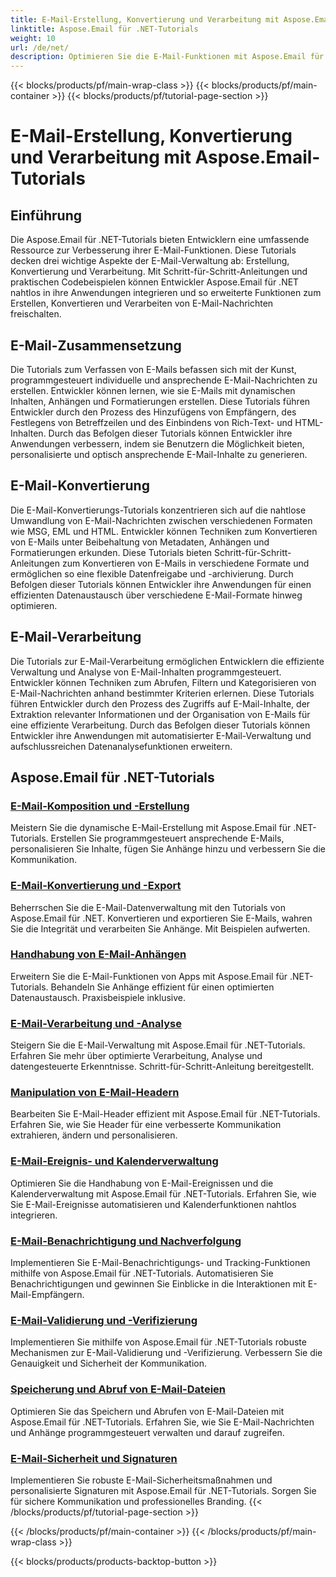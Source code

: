 ```yaml
---
title: E-Mail-Erstellung, Konvertierung und Verarbeitung mit Aspose.Email-Tutorials
linktitle: Aspose.Email für .NET-Tutorials
weight: 10
url: /de/net/
description: Optimieren Sie die E-Mail-Funktionen mit Aspose.Email für .NET-Tutorials. Lernen Sie die Erstellung, Konvertierung und Verarbeitung für eine erweiterte E-Mail-Verwaltung.
---
```


{{< blocks/products/pf/main-wrap-class >}}
{{< blocks/products/pf/main-container >}}
{{< blocks/products/pf/tutorial-page-section >}}

# E-Mail-Erstellung, Konvertierung und Verarbeitung mit Aspose.Email-Tutorials


## Einführung

Die Aspose.Email für .NET-Tutorials bieten Entwicklern eine umfassende Ressource zur Verbesserung ihrer E-Mail-Funktionen. Diese Tutorials decken drei wichtige Aspekte der E-Mail-Verwaltung ab: Erstellung, Konvertierung und Verarbeitung. Mit Schritt-für-Schritt-Anleitungen und praktischen Codebeispielen können Entwickler Aspose.Email für .NET nahtlos in ihre Anwendungen integrieren und so erweiterte Funktionen zum Erstellen, Konvertieren und Verarbeiten von E-Mail-Nachrichten freischalten.

## E-Mail-Zusammensetzung

Die Tutorials zum Verfassen von E-Mails befassen sich mit der Kunst, programmgesteuert individuelle und ansprechende E-Mail-Nachrichten zu erstellen. Entwickler können lernen, wie sie E-Mails mit dynamischen Inhalten, Anhängen und Formatierungen erstellen. Diese Tutorials führen Entwickler durch den Prozess des Hinzufügens von Empfängern, des Festlegens von Betreffzeilen und des Einbindens von Rich-Text- und HTML-Inhalten. Durch das Befolgen dieser Tutorials können Entwickler ihre Anwendungen verbessern, indem sie Benutzern die Möglichkeit bieten, personalisierte und optisch ansprechende E-Mail-Inhalte zu generieren.

## E-Mail-Konvertierung

Die E-Mail-Konvertierungs-Tutorials konzentrieren sich auf die nahtlose Umwandlung von E-Mail-Nachrichten zwischen verschiedenen Formaten wie MSG, EML und HTML. Entwickler können Techniken zum Konvertieren von E-Mails unter Beibehaltung von Metadaten, Anhängen und Formatierungen erkunden. Diese Tutorials bieten Schritt-für-Schritt-Anleitungen zum Konvertieren von E-Mails in verschiedene Formate und ermöglichen so eine flexible Datenfreigabe und -archivierung. Durch Befolgen dieser Tutorials können Entwickler ihre Anwendungen für einen effizienten Datenaustausch über verschiedene E-Mail-Formate hinweg optimieren.

## E-Mail-Verarbeitung

Die Tutorials zur E-Mail-Verarbeitung ermöglichen Entwicklern die effiziente Verwaltung und Analyse von E-Mail-Inhalten programmgesteuert. Entwickler können Techniken zum Abrufen, Filtern und Kategorisieren von E-Mail-Nachrichten anhand bestimmter Kriterien erlernen. Diese Tutorials führen Entwickler durch den Prozess des Zugriffs auf E-Mail-Inhalte, der Extraktion relevanter Informationen und der Organisation von E-Mails für eine effiziente Verarbeitung. Durch das Befolgen dieser Tutorials können Entwickler ihre Anwendungen mit automatisierter E-Mail-Verwaltung und aufschlussreichen Datenanalysefunktionen erweitern.

## Aspose.Email für .NET-Tutorials
### [E-Mail-Komposition und -Erstellung](./email-composition-and-creation/)
Meistern Sie die dynamische E-Mail-Erstellung mit Aspose.Email für .NET-Tutorials. Erstellen Sie programmgesteuert ansprechende E-Mails, personalisieren Sie Inhalte, fügen Sie Anhänge hinzu und verbessern Sie die Kommunikation.
### [E-Mail-Konvertierung und -Export](./email-conversion-and-export/)
Beherrschen Sie die E-Mail-Datenverwaltung mit den Tutorials von Aspose.Email für .NET. Konvertieren und exportieren Sie E-Mails, wahren Sie die Integrität und verarbeiten Sie Anhänge. Mit Beispielen aufwerten.
### [Handhabung von E-Mail-Anhängen](./email-attachment-handling/)
Erweitern Sie die E-Mail-Funktionen von Apps mit Aspose.Email für .NET-Tutorials. Behandeln Sie Anhänge effizient für einen optimierten Datenaustausch. Praxisbeispiele inklusive.
### [E-Mail-Verarbeitung und -Analyse](./email-processing-and-analysis/)
Steigern Sie die E-Mail-Verwaltung mit Aspose.Email für .NET-Tutorials. Erfahren Sie mehr über optimierte Verarbeitung, Analyse und datengesteuerte Erkenntnisse. Schritt-für-Schritt-Anleitung bereitgestellt.
### [Manipulation von E-Mail-Headern](./email-header-manipulation/)
Bearbeiten Sie E-Mail-Header effizient mit Aspose.Email für .NET-Tutorials. Erfahren Sie, wie Sie Header für eine verbesserte Kommunikation extrahieren, ändern und personalisieren.
### [E-Mail-Ereignis- und Kalenderverwaltung](./email-event-and-calendar-handling/)
Optimieren Sie die Handhabung von E-Mail-Ereignissen und die Kalenderverwaltung mit Aspose.Email für .NET-Tutorials. Erfahren Sie, wie Sie E-Mail-Ereignisse automatisieren und Kalenderfunktionen nahtlos integrieren.
### [E-Mail-Benachrichtigung und Nachverfolgung](./email-notification-and-tracking/)
Implementieren Sie E-Mail-Benachrichtigungs- und Tracking-Funktionen mithilfe von Aspose.Email für .NET-Tutorials. Automatisieren Sie Benachrichtigungen und gewinnen Sie Einblicke in die Interaktionen mit E-Mail-Empfängern.
### [E-Mail-Validierung und -Verifizierung](./email-validation-and-verification/)
Implementieren Sie mithilfe von Aspose.Email für .NET-Tutorials robuste Mechanismen zur E-Mail-Validierung und -Verifizierung. Verbessern Sie die Genauigkeit und Sicherheit der Kommunikation.
### [Speicherung und Abruf von E-Mail-Dateien](./email-file-storage-and-retrieval/)
Optimieren Sie das Speichern und Abrufen von E-Mail-Dateien mit Aspose.Email für .NET-Tutorials. Erfahren Sie, wie Sie E-Mail-Nachrichten und Anhänge programmgesteuert verwalten und darauf zugreifen.
### [E-Mail-Sicherheit und Signaturen](./email-security-and-signatures/)
Implementieren Sie robuste E-Mail-Sicherheitsmaßnahmen und personalisierte Signaturen mit Aspose.Email für .NET-Tutorials. Sorgen Sie für sichere Kommunikation und professionelles Branding.
{{< /blocks/products/pf/tutorial-page-section >}}

{{< /blocks/products/pf/main-container >}}
{{< /blocks/products/pf/main-wrap-class >}}

{{< blocks/products/products-backtop-button >}}
